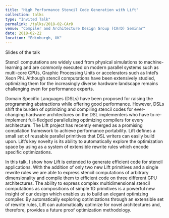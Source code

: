 ```yaml
---
title: "High Performance Stencil Code Generation with Lift"
collection: talks
type: "Invited Talk"
permalink: /talks/2018-02-CArD
venue: "Compiler and Architecture Design Group (CArD) Seminar"
date: 2018-02-22
location: "Edinburgh, UK"
---
```


<a href="http://www.lift-project.org/presentations/2018/CGO-2018.pdf" style="margin-right:1em; text-decoration: none;"><span class="fa-stack fa-1x"><i class="fa fa-file fa-2x"></i></span> Slides of the talk</a>

Stencil computations are widely used from physical simulations to machine-learning and are commonly executed on modern parallel systems such as multi-core CPUs, Graphic Processing Units or accelerators such as Intel’s Xeon Phi. Although stencil computations have been extensively studied, optimizing them for the increasingly diverse hardware landscape remains challenging even for performance experts.

Domain Specific Languages (DSLs) have been proposed for raising the programming abstractions while offering good performance. However, DSLs shift the burden of optimizing and compiling stencil codes for ever-changing hardware architectures on the DSL implementers who have to re-implement full-fledged parallelizing optimizing compilers for every architecture. The Lift project has recently emerged as a promising compilation framework to achieve performance portability. Lift defines a small set of reusable parallel primitives that DSL writers can easily build upon. Lift’s key novelty is its ability to automatically explore the optimization space by using as a system of extensible rewrite rules which encode specific optimizations.

In this talk, I show how Lift is extended to generate efficient code for stencil applications.  With the addition of only two new Lift primitives and a single rewrite rules we are able to express stencil computations of arbitrary dimensionality and compile them to efficient code on three different GPU architectures. The ability to express complex multidimensional stencil computations as compositions of simple 1D primitives is a powerful new insight of our design which enables us to build an elegant optimizing compiler. By automatically exploring optimizations through an extensible set of rewrite rules, Lift can automatically optimize for novel architectures and, therefore, provides a future proof optimization methodology.
